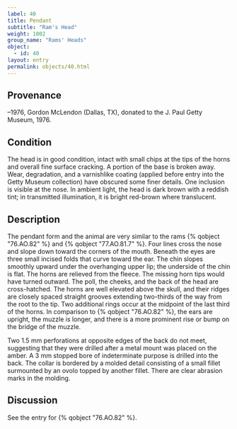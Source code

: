 ```yaml
---
label: 40
title: Pendant
subtitle: "Ram's Head"
weight: 1002
group_name: "Rams' Heads"
object:
  - id: 40
layout: entry
permalink: objects/40.html
---
```


## Provenance

–1976, Gordon McLendon (Dallas, TX), donated to the J. Paul Getty Museum, 1976.

## Condition

The head is in good condition, intact with small chips at the tips of the horns and overall fine surface cracking. A portion of the base is broken away. Wear, degradation, and a varnishlike coating (applied before entry into the Getty Museum collection) have obscured some finer details. One inclusion is visible at the nose. In ambient light, the head is dark brown with a reddish tint; in transmitted illumination, it is bright red-brown where translucent.

## Description

The pendant form and the animal are very similar to the rams {% qobject "76.AO.82" %} and {% qobject "77.AO.81.7" %}. Four lines cross the nose and slope down toward the corners of the mouth. Beneath the eyes are three small incised folds that curve toward the ear. The chin slopes smoothly upward under the overhanging upper lip; the underside of the chin is flat. The horns are relieved from the fleece. The missing horn tips would have turned outward. The poll, the cheeks, and the back of the head are cross-hatched. The horns are well elevated above the skull, and their ridges are closely spaced straight grooves extending two-thirds of the way from the root to the tip. Two additional rings occur at the midpoint of the last third of the horns. In comparison to {% qobject "76.AO.82" %}, the ears are upright, the muzzle is longer, and there is a more prominent rise or bump on the bridge of the muzzle.

Two 1.5 mm perforations at opposite edges of the back do not meet, suggesting that they were drilled after a metal mount was placed on the amber. A 3 mm stopped bore of indeterminate purpose is drilled into the back. The collar is bordered by a molded detail consisting of a small fillet surmounted by an ovolo topped by another fillet. There are clear abrasion marks in the molding.

## Discussion

See the entry for {% qobject "76.AO.82" %}.
